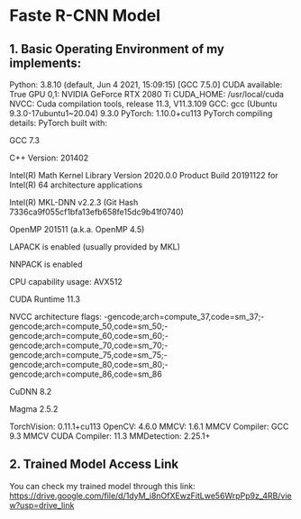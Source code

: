 # Faste R-CNN Model
## 1. Basic Operating Environment of my implements:
Python: 3.8.10 (default, Jun 4 2021, 15:09:15) [GCC 7.5.0] 
CUDA available: True GPU 0,1: NVIDIA GeForce RTX 2080 Ti CUDA_HOME: /usr/local/cuda NVCC: Cuda compilation tools, release 11.3, V11.3.109 GCC: gcc (Ubuntu 9.3.0-17ubuntu1~20.04) 9.3.0 PyTorch: 1.10.0+cu113 PyTorch compiling details: PyTorch built with:

GCC 7.3

C++ Version: 201402

Intel(R) Math Kernel Library Version 2020.0.0 Product Build 20191122 for Intel(R) 64 architecture applications

Intel(R) MKL-DNN v2.2.3 (Git Hash 7336ca9f055cf1bfa13efb658fe15dc9b41f0740)

OpenMP 201511 (a.k.a. OpenMP 4.5)

LAPACK is enabled (usually provided by MKL)

NNPACK is enabled

CPU capability usage: AVX512

CUDA Runtime 11.3

NVCC architecture flags: -gencode;arch=compute_37,code=sm_37;-gencode;arch=compute_50,code=sm_50;-gencode;arch=compute_60,code=sm_60;-gencode;arch=compute_70,code=sm_70;-gencode;arch=compute_75,code=sm_75;-gencode;arch=compute_80,code=sm_80;-gencode;arch=compute_86,code=sm_86

CuDNN 8.2

Magma 2.5.2

TorchVision: 0.11.1+cu113 OpenCV: 4.6.0 MMCV: 1.6.1 MMCV Compiler: GCC 9.3 MMCV CUDA Compiler: 11.3 MMDetection: 2.25.1+


## 2. Trained Model Access Link
You can check my trained model through this link: https://drive.google.com/file/d/1dyM_i8nOfXEwzFitLwe56WrpPp9z_4RB/view?usp=drive_link
